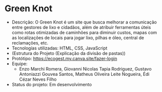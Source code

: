# Green Knot

 - Descrição: O Green Knot é um site que busca melhorar a comunicação entre gestores de lixo e cidadãos, além de atribuir ferramentas úteis como rotas otimizadas de caminhões para diminuir custos, mapas com as localizações de locais para jogar lixo, pilhas e óleo, central de reclamações, etc.
 - Tecnologías utilizadas: HTML, CSS, JavaScript
 - (Estrutura do Projeto (Explicação da divisão de pastas))
 - Protótipo: https://ecogest.my.canva.site/fazer-login
 - Equipe:
     - Enzo Marchi Romera, Giovanni Nicolas Tapia Rodriguez, Gustavo Antoniazzi Gouvea Santos, Matheus Oliveira Leite Nogueira, Édi Cézar Neves Filho
 - Status do projeto: Em desenvolvimento
